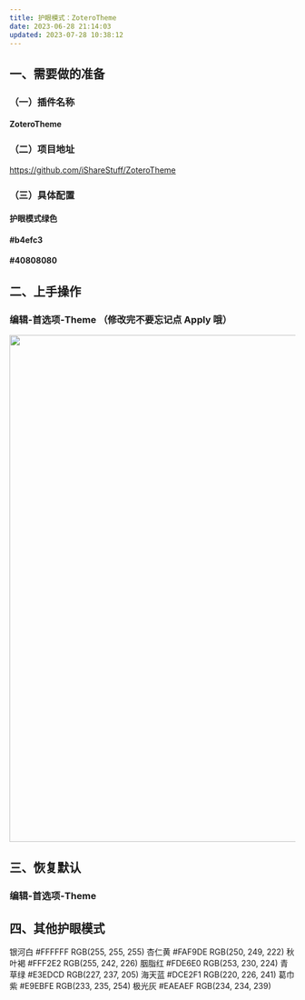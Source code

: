 ```yaml
---
title: 护眼模式：ZoteroTheme
date: 2023-06-28 21:14:03
updated: 2023-07-28 10:38:12
---
```




## 一、需要做的准备

### （一）插件名称

#### ZoteroTheme

### （二）项目地址

<https://github.com/iShareStuff/ZoteroTheme>

### （三）具体配置

#### 护眼模式绿色

#### #b4efc3

#### #40808080

## 二、上手操作

### 编辑-首选项-Theme （修改完不要忘记点 Apply 哦）

<img src="https://cdn.nlark.com/yuque/0/2022/png/22339621/1666612821987-fd51a244-5472-4886-a25e-0a5d839edaeb.png" width="892" id="ua3caabcb" class="ne-image">

## 三、恢复默认

### 编辑-首选项-Theme

## 四、其他护眼模式

银河白 #FFFFFF RGB(255, 255, 255)
杏仁黄 #FAF9DE RGB(250, 249, 222)
秋叶褐 #FFF2E2 RGB(255, 242, 226)
胭脂红 #FDE6E0 RGB(253, 230, 224)
青草绿 #E3EDCD RGB(227, 237, 205)
海天蓝 #DCE2F1 RGB(220, 226, 241)
葛巾紫 #E9EBFE RGB(233, 235, 254)
极光灰 #EAEAEF RGB(234, 234, 239)
